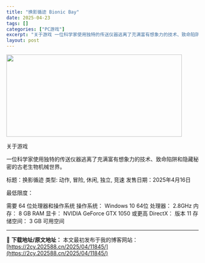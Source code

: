 ```yaml
---
title: "换影循迹 Bionic Bay"
date: 2025-04-23
tags: []
categories: ["PC游戏"]
excerpt: "关于游戏 一位科学家使用独特的传送仪器逃离了充满富有想象力的技术、致命陷阱和隐藏秘密的古老生物机械世界。 标题：换影循迹 类型: 动作, 冒险, 休闲, 独立, 竞速 发售日期：2025年4月16日 最低限度： 需要 64 位处理器和操作系统 操作系统： Windows 10 64位 处理器： 2.&hellip;"
layout: post
---
```


<img class="aligncenter size-full wp-image-11830" src="https://2cy.202588.cn/wp-content/uploads/2025/04/2025042309384697.webp" alt="" width="460" height="215" />

关于游戏

一位科学家使用独特的传送仪器逃离了充满富有想象力的技术、致命陷阱和隐藏秘密的古老生物机械世界。

标题：换影循迹
类型: 动作, 冒险, 休闲, 独立, 竞速
发售日期：2025年4月16日

最低限度：

需要 64 位处理器和操作系统
操作系统： Windows 10 64位
处理器： 2.8GHz
内存： 8 GB RAM
显卡： NVIDIA GeForce GTX 1050 或更高
DirectX： 版本 11
存储空间： 3 GB 可用空间

---
📖 **下载地址/原文地址：** 本文最初发布于我的博客网站：[https://2cy.202588.cn/2025/04/11845/](https://2cy.202588.cn/2025/04/11845/)
